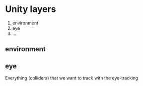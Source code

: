# Unity layers

1. environment
2. eye
3. ...

## environment

## eye
Everything (colliders) that we want to track with the eye-tracking